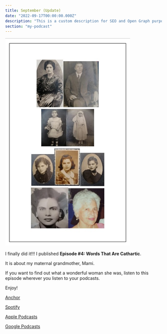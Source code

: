 ```yaml
---
title: September (Update)
date: "2022-09-17T00:00:00.000Z"
description: "This is a custom description for SEO and Open Graph purposes, rather than the default generated excerpt. Simply add a description field to the frontmatter."
section: "my-podcast"
---
```

![PostImg](../images/sep22-2.jpg)

I finally did it!!! I published **Episode #4: Words That Are Cathartic**.

It is about my maternal grandmother, Mami.

If you want to find out what a wonderful woman she was, listen to this episode wherever you listen to your podcasts.

Enjoy!

[Anchor](https://anchor.fm/lucia-cardenas/episodes/Episode-4---Words-That-Are-Cathartic-e1o09a7)

[Spotify](https://open.spotify.com/episode/2FieosuwIG8sTtTN5Gua5e)

[Apple Podcasts](https://podcasts.apple.com/mx/podcast/episode-4-words-that-are-cathartic/id1608798314?i=1000579801142)

[Google Podcasts](https://podcasts.google.com/feed/aHR0cHM6Ly9hbmNob3IuZm0vcy80MWRmNzY3Yy9wb2RjYXN0L3Jzcw/episode/Yzg2ZTdkNDgtZjYzMy00OGFkLThmZGYtNGQ3ZGZmOTQ4ODBm?sa=X&ved=0CAUQkfYCahcKEwjQpt7o0r36AhUAAAAAHQAAAAAQAQ)
